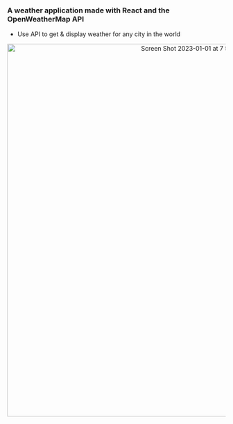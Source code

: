 ### A weather application made with React and the OpenWeatherMap API
- Use API to get & display weather for any city in the world

<p align="center"> <img width="858" alt="Screen Shot 2023-01-01 at 7 57 20 PM" src="https://user-images.githubusercontent.com/79466802/210188975-e3d465f3-4959-4d09-a8cf-c811bd2b8754.png"></p>
